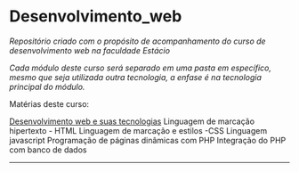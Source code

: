 # Desenvolvimento_web

*Repositório criado com o propósito de acompanhamento do curso de desenvolvimento web na faculdade Estácio*

*Cada módulo deste curso será separado em uma pasta em específico, mesmo que seja utilizada outra tecnologia, a enfase é na tecnologia principal do módulo.*

<p>Matérias deste curso:</p>


[Desenvolvimento web e suas tecnologias](Tema1_ambienteClienteXservidor/Readme.md)
Linguagem de marcação hipertexto - HTML
Linguagem de marcação e estilos -CSS
Linguagem javascript
Programação de páginas dinâmicas com PHP
Integração do PHP com banco de dados


***
